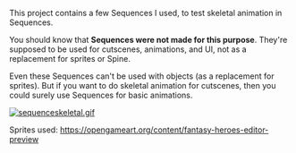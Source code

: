 This project contains a few Sequences I used, to test skeletal animation in Sequences.

You should know that **Sequences were not made for this purpose**. They're supposed to be used for cutscenes, animations, and UI, not as a replacement for sprites or Spine.

Even these Sequences can't be used with objects (as a replacement for sprites). But if you want to do skeletal animation for cutscenes, then you could surely use Sequences for basic animations.

[![sequenceskeletal.gif](https://s8.gifyu.com/images/sequenceskeletal.gif)](https://gifyu.com/image/gOIs)

Sprites used: https://opengameart.org/content/fantasy-heroes-editor-preview

